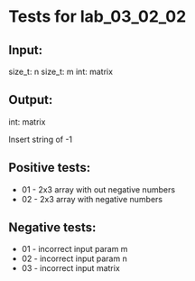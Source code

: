 # Tests for lab_03_02_02

## Input:
size_t: n
size_t: m
int: matrix

## Output:
int: matrix

Insert string of -1

## Positive tests:
- 01 - 2x3 array with out negative numbers
- 02 - 2x3 array with negative numbers

## Negative tests:
- 01 - incorrect input param m
- 02 - incorrect input param n
- 03 - incorrect input matrix

